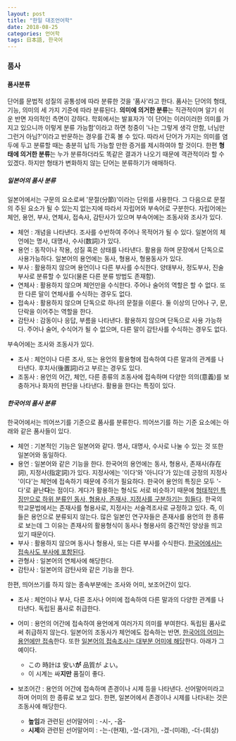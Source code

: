 ```yaml
---
layout: post
title: "한일 대조언어학"
date: 2018-08-25
categories: 언어학
tags: 日本語, 한국어
---
```


### 품사
#### 품사분류
단어를 문법적 성질의 공통성에 따라 분류한 것을 '품사'라고 한다. 품사는 단어의 형태, 기능, 의미의 세 가지 기준에 따라 분류된다. **의미에 의거한 분류**는 직관적이며 알기 쉬운 반면 자의적인 측면이 강하다. 학회에서는 발표자가 '이 단어는 이러이러한 의미를 가지고 있으니까 이렇게 분류 가능함'이라고 하면 청중이 '나는 그렇게 생각 안함, 너님만 그런거 아님?'이라고 반문하는 경우를 간혹 볼 수 있다. 따라서 단어가 가지는 의미를 염두에 두고 분류할 때는 충분히 납득 가능할 만한 증거를 제시하여야 할 것이다. 한편 **형태에 의거한 분류**는 누가 분류하더라도 똑같은 결과가 나오기 때문에 객관적이라 할 수 있겠다. 하지만 형태가 변화하지 않는 단어는 분류하기가 애매하다. 

##### 일본어의 품사 분류
일본어에서는 구문의 요소로써 '문절(分節)'이라는 단위를 사용한다. 그 다음으로 문절의 주된 요소가 될 수 있는지 없는지에 따라서 자립어와 부속어로 구분한다.
자립어에는 체언, 용언, 부사, 연체사, 접속사, 감탄사가 있으며 부속어에는 조동사와 조사가 있다. 
- 체언 : 개념을 나타낸다. 조사를 수반하여 주어나 목적어가 될 수 있다. 일본어의 체언에는 명사, 대명사, 수사(数詞)가 있다.
- 용언 : 동작이나 작용, 성질 혹은 상태를 나타낸다. 활용을 하며 문장에서 단독으로 사용가능하다. 일본어의 용언에는 동사, 형용사, 형용동사가 있다.
- 부사 : 활용하지 않으며 용언이나 다른 부사를 수식한다. 양태부사, 정도부사, 진술부사로 분류할 수 있다(물론 다른 분류 방법도 존재함).
- 연체사 : 활용하지 않으며 체언만을 수식한다. 주어나 술어의 역할은 할 수 없다. 또한 다른 말이 연체사를 수식하는 경우도 없다.
- 접속사 : 활용하지 않으며 단독으로 하나의 문절을 이룬다. 둘 이상의 단어나 구, 문, 단락을 이어주는 역할을 한다.
- 감탄사 : 감동이나 응답, 부름을 나타낸다. 활용하지 않으며 단독으로 사용 가능하다. 주어나 술어, 수식어가 될 수 없으며, 다른 말이 감탄사를 수식하는 경우도 없다.

부속어에는 조사와 조동사가 있다.
- 조사 : 체언이나 다른 조사, 또는 용언의 활용형에 접속하여 다른 말과의 관계를 나타낸다. 후치사(後置詞)라고 부르는 경우도 있다.
- 조동사 : 용언의 어간, 체언, 다른 종류의 조동사에 접속하며 다양한 의의(意義)를 보충하거나 화자의 판단을 나타낸다. 활용을 한다는 특징이 있다.

##### 한국어의 품사 분류
한국어에서는 띄어쓰기를 기준으로 품사를 분류한다.
띄어쓰기를 하는 기준 요소에는 아래와 같은 품사들이 있다. 
- 체언 : 기본적인 기능은 일본어와 같다. 명사, 대명사, 수사로 나눌 수 있는 것 또한 일본어와 동일하다.
- 용언 : 일본어와 같은 기능을 한다. 한국어의 용언에는 동사, 형용사, 존재사(存在詞), 지정사(指定詞)가 있다. 지정사에는 '이다'와 '아니다'가 있는데 긍정의 지정사 '이다'는 체언에 접속하기 때문에 주의가 필요하다. 한국어 용언의 특징은 모두 '-다'로 끝난**다**는 점이다. 게다가 활용하는 형식도 서로 비슷하기 때문에 <u>형태적인 특징만으로 하위 분류인 동사, 형용사, 존재사, 지정사를 구분하기는 힘들다</u>. 한국의 학교문법에서는 존재사를 형용사로, 지정사는 서술격조사로 규정하고 있다. 즉, 이들은 용언으로 분류되지 않는다. 많은 일본인 연구자들은 존재사를 용언의 한 종류로 보는데 그 이유는 존재사의 활용형식이 동사나 형용사의 중간적인 양상을 띄고 있기 때문이다.
- 부사 : 활용하지 않으며 동사나 형용사, 또는 다른 부사를 수식한다. <u>한국어에서는 접속사도 부사에 포함된다</u>.
- 관형사 : 일본어의 연체사에 해당한다.
- 감탄사 : 일본어의 감탄사와 같은 기능을 한다.

한편, 띄어쓰기를 하지 않는 종속부분에는 조사와 어미, 보조어간이 있다.
- 조사 : 체언이나 부사, 다른 조사나 어미에 접속하여 다른 말과의 다양한 관계를 나타낸다. 독립된 품사로 취급한다.
- 어미 : 용언의 어간에 접속하여 용언에게 여러가지 의미를 부여한다. 독립된 품사로써 취급하지 않는다. 일본어의 조동사가 체언에도 접속하는 반면, <u>한국어의 어미는 용언에만 접속</u>한다. 또한 <u>일본어의 접속조사는 대부분 어미에 해당</u>한다. 아래가 그 예이다.
  - この 時計は 安い**が** 品質が よい。
  - 이 시계는 싸**지만** 품질이 좋다.
- 보조어간 : 용언의 어간에 접속하며 존경이나 시제 등을 나타낸다. 선어말어미라고 하며 어미의 한 종류로 보고 있다. 한편, 일본어에서 존경이나 시제를 나타내는 것은 조동사에 해당한다.
  - **높임**과 관련된 선어말어미 : -시-, -옵-
  - **시제**와 관련된 선어말어미 : -는-(현재), -었-(과거), -겠-(미래), -더-(회상) 
  
  #### 

